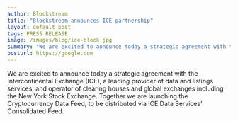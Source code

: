 ```yaml
---
author: Blockstream
title: "Blockstream announces ICE partnership"
layout: default_post
tags: PRESS RELEASE
image: /images/blog/ice-block.jpg
summary: "We are excited to announce today a strategic agreement with the Intercontinental Exchange (ICE), a leading provider of data and listings services, and operator of clearing houses and global exchanges including the New York Stock Exchange. Together we are launching the Cryptocurrency Data Feed, to be distributed via ICE Data Services’ Consolidated Feed. "
posturl: https://google.com
---
```


We are excited to announce today a strategic agreement with the Intercontinental Exchange (ICE), a leading provider of data and listings services, and operator of clearing houses and global exchanges including the New York Stock Exchange. Together we are launching the Cryptocurrency Data Feed, to be distributed via ICE Data Services’ Consolidated Feed.